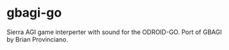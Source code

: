 # gbagi-go
Sierra AGI game interperter with sound for the ODROID-GO.  Port of GBAGI by  Brian Provinciano.
